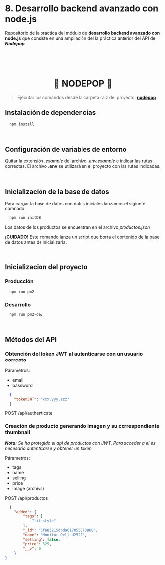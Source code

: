 # 8. Desarrollo backend avanzado con node.js

Repositorio de la práctica del módulo de **desarrollo backend avanzado con node.js** que consiste en una ampliación del la práctica anterior del API de **_Nodepop_**

<br />
<br />
<br />
<h1 align="center">🤑 NODEPOP 🤑</h1>

> Ejecutar los comandos desde la carpeta raíz del proyecto: **[nodepop](nodepop/)**

## Instalación de dependencias

```sh
  npm install
```

<br />

## Configuración de variables de entorno

Quitar la extensión _.example_ del archivo _.env.example_ e indicar las rutas correctas.
El archivo **.env** se utilizará en el proyecto con las rutas indicadas.


<br />

## Inicialización de la base de datos
Para cargar la base de datos con datos iniciales lanzamos el siginete comnado:

```sh
  npm run initDB
```

Los datos de los productos se encuentran en el archivo _productos.json_

**¡CUIDADO!** Este comando lanza un script que borra el contenido de la base de datos antes de inicializarla.

<br />

## Inicialización del proyecto


### Producción
```sh
  npm run pm2
```

### Desarrollo

```sh
  npm run pm2-dev
```

<br />

## Métodos del API

### Obtención del token JWT al autenticarse con un usuario correcto

Párametros:
  - email
  - password

```json
  {
    "tokenJWT": "xxx.yyy.zzz"
  }
```

POST /api/authenticate

### Creación de producto generando imagen y su correspondiente thumbnail

_**Nota:** Se ha protegido el api de productos con JWT. Para acceder a el es necesario autenticarse y obtener un token_

Párametros:
  - tags
  - name
  - selling
  - price
  - image (archivo)

POST /api/productos

```json
  {
    "added": {
        "tags": [
            "lifestyle"
        ],
        "_id": "5fa83215dbda617055373860",
        "name": "Monitor Dell U2521",
        "selling": false,
        "price": 325,
        "__v": 0
    }
}
```